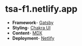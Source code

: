 # tsa-f1.netlify.app

- **Framework**- [Gatsby](https://www.gatsbyjs.com)
- **Styling**- [Chakra UI](https://chakra-ui.com)
- **Content**- [MDX](https://github.com/mdx-js/mdx)
- **Deployment**- [Netlify](https://www.netlify.com)
